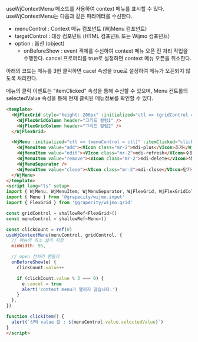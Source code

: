 useWjContextMenu 메소드를 사용하여 context 메뉴를 표시할 수 있다. useWjContextMenu는 다음과 같은 파라메터를 수신한다.
- menuControl : Context 메뉴 컴포넌트 (WjMenu 컴포넌트)
- targetControl : 대상 컴포넌트 (HTML 컴포넌트 또는 Wijmo 컴포넌트)
- option : 옵션 (object)
  - onBeforeShow : event 객체를 수신하여 context 메뉴 오픈 전 처리 작업을 수행한다. cancel 프로퍼티를 true로 설정하면 context 메뉴 오픈을 취소한다.

아래의 코드는 메뉴를 3번 클릭하면 cacel 속성을 true로 설정하여 메뉴가 오픈되지 않도록 처리한다.

메뉴의 클릭 이벤트는 "itemClicked" 속성을 통해 수신할 수 있으며, Menu 컨트롤의 selectedValue 속성을 통해 현재 클릭된 메뉴정보를 확인할 수 있다.
```html
<template>
  <WjFlexGrid style="height: 200px" :initialized="ctl => (gridControl = ctl)">
    <WjFlexGridColumn header="그리드 컬럼1" />
    <WjFlexGridColumn header="그리드 컬럼2" />
  </WjFlexGrid>

  <WjMenu :initialized="ctl => (menuControl = ctl)" :itemClicked="clickItem">
    <WjMenuItem value="add"><VIcon class="mr-2">mdi-plus</VIcon>추가</WjMenuItem>
    <WjMenuItem value="edit"><VIcon class="mr-2">mdi-refresh</VIcon>수정</WjMenuItem>
    <WjMenuItem value="remove"><VIcon class="mr-2">mdi-delete</VIcon>삭제</WjMenuItem>
    <WjMenuSeparator />
    <WjMenuItem value="close"><VIcon class="mr-2">mdi-close</VIcon>닫기</WjMenuItem>
  </WjMenu>
</template>
<script lang="ts" setup>
import { WjMenu, WjMenuItem, WjMenuSeparator, WjFlexGrid, WjFlexGridColumn } from '#vectorx/nuxt-wijmo/components'
import { Menu } from '@grapecity/wijmo.input'
import { FlexGrid } from '@grapecity/wijmo.grid'

const gridControl = shallowRef<FlexGrid>()
const menuControl = shallowRef<Menu>()

const clickCount = ref(0)
useWjContextMenu(menuControl, gridControl, {
  // 메뉴의 최소 넓이 지정
  minWidth: 95,

  // open 전처리 핸들러
  onBeforeShow(e) {
    clickCount.value++

    if (clickCount.value % 3 === 0) {
      e.cancel = true
      alert('context menu가 열리지 않습니다.')
    }
  },
})

function clickItem() {
  alert(`선택 value 값 : ${menuControl.value.selectedValue}`)
}
</script>
```
